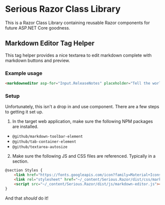 # Serious Razor Class Library

This is a Razor Class Library containing reusable Razor components for future ASP.NET Core goodness.

## Markdown Editor Tag Helper

This tag helper provides a nice textarea to edit markdown complete with markdown buttons and preview. 


### Example usage

```html
<markdowneditor asp-for="Input.ReleaseNotes" placeholder="Tell the world what’s changed." />
```

### Setup

Unfortunately, this isn't a drop in and use component. There are a few steps to getting it set up.

1. In the target web application, make sure the following NPM packages are installed.

* `@github/markdown-toolbar-element`
* `@github/tab-container-element`
* `@github/textarea-autosize`

2. Make sure the following JS and CSS files are referenced. Typically in a section.

```html
@section Styles {
    <link href="https://fonts.googleapis.com/icon?family=Material+Icons" rel="stylesheet">
    <link rel="stylesheet" href="~/_content/Serious.Razor/dist/css/markdown-editor.css">
    <script src="~/_content/Serious.Razor/dist/js/markdown-editor.js"></script>
}
```

And that _should_ do it!